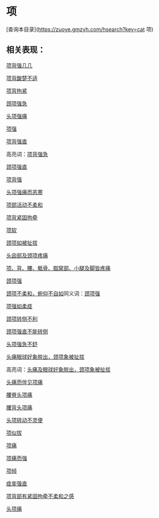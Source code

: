 # 项
[查询本目录](https://zuoye.gmzyh.com/hsearch?key=cat 项)

## 相关表现：

[项背强几几](https://zuoye.gmzyh.com/search?key=项背强几几)
[项背酸楚不适](https://zuoye.gmzyh.com/search?key=项背酸楚不适)
[项背拘紧](https://zuoye.gmzyh.com/search?key=项背拘紧)
[颈项强急](https://zuoye.gmzyh.com/search?key=颈项强急)
[头项强痛](https://zuoye.gmzyh.com/search?key=头项强痛)
[项强](https://zuoye.gmzyh.com/search?key=项强)
[项背强直](https://zuoye.gmzyh.com/search?key=项背强直)
高亮词：[项背强急](https://zuoye.gmzyh.com/search?key=项背强急)  
[颈项强直](https://zuoye.gmzyh.com/search?key=颈项强直)
[项背强](https://zuoye.gmzyh.com/search?key=项背强)
[头项强痛而恶寒](https://zuoye.gmzyh.com/search?key=头项强痛而恶寒)
[项部活动不柔和](https://zuoye.gmzyh.com/search?key=项部活动不柔和)
[项背紧固拘牵](https://zuoye.gmzyh.com/search?key=项背紧固拘牵)
[项软](https://zuoye.gmzyh.com/search?key=项软)
[颈项如被扯拔](https://zuoye.gmzyh.com/search?key=颈项如被扯拔)
[头囟部及颈项疼痛](https://zuoye.gmzyh.com/search?key=头囟部及颈项疼痛)
[项、背、腰、骶骨、腘窝部、小腿及脚皆疼痛](https://zuoye.gmzyh.com/search?key=项、背、腰、骶骨、腘窝部、小腿及脚皆疼痛)
[颈项强](https://zuoye.gmzyh.com/search?key=颈项强)
[颈项不柔和，俯仰不自如](https://zuoye.gmzyh.com/search?key=颈项不柔和，俯仰不自如)同义词：[颈项强](https://zuoye.gmzyh.com/search?key=颈项强)
[项强如柔痉](https://zuoye.gmzyh.com/search?key=项强如柔痉)
[颈项转侧不利](https://zuoye.gmzyh.com/search?key=颈项转侧不利)
[颈项强直不能转侧](https://zuoye.gmzyh.com/search?key=颈项强直不能转侧)
[头项强急不舒](https://zuoye.gmzyh.com/search?key=头项强急不舒)
[头痛眼球好象脱出，颈项象被扯拔](https://zuoye.gmzyh.com/search?key=头痛眼球好象脱出，颈项象被扯拔)
高亮词：[头痛及眼球好象脱出，颈项象被扯拔](https://zuoye.gmzyh.com/search?key=头痛及眼球好象脱出，颈项象被扯拔)  
[头痛而伴见项痛](https://zuoye.gmzyh.com/search?key=头痛而伴见项痛)
[腰脊头项痛](https://zuoye.gmzyh.com/search?key=腰脊头项痛)
[腰背头项痛](https://zuoye.gmzyh.com/search?key=腰背头项痛)
[头项转动不灵便](https://zuoye.gmzyh.com/search?key=头项转动不灵便)
[项似拔](https://zuoye.gmzyh.com/search?key=项似拔)
[项痛](https://zuoye.gmzyh.com/search?key=项痛)
[项痛而强](https://zuoye.gmzyh.com/search?key=项痛而强)
[项倾](https://zuoye.gmzyh.com/search?key=项倾)
[痉挛强直](https://zuoye.gmzyh.com/search?key=痉挛强直)
[项背部有紧固拘牵不柔和之感](https://zuoye.gmzyh.com/search?key=项背部有紧固拘牵不柔和之感)
[头项痛](https://zuoye.gmzyh.com/search?key=头项痛)